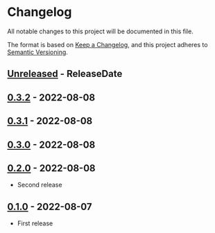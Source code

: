 # Changelog

All notable changes to this project will be documented in this file.

The format is based on [Keep a Changelog](https://keepachangelog.com/en/1.1.0/),
and this project adheres to [Semantic Versioning](https://semver.org/spec/v2.0.0.html).

<!-- next-header -->

## [Unreleased] - ReleaseDate

## [0.3.2] - 2022-08-08

## [0.3.1] - 2022-08-08

## [0.3.0] - 2022-08-08

## [0.2.0] - 2022-08-08

* Second release

## [0.1.0] - 2022-08-07

* First release

<!-- next-url -->
[Unreleased]: https://github.com/gifnksm/rust-template-generated-bin/compare/v0.3.2...HEAD
[0.3.2]: https://github.com/gifnksm/rust-template-generated-bin/compare/v0.3.1...v0.3.2
[0.3.1]: https://github.com/gifnksm/rust-template-generated-bin/compare/v0.3.0...v0.3.1
[0.3.0]: https://github.com/gifnksm/rust-template-generated-bin/compare/v0.2.0...v0.3.0
[0.2.0]: https://github.com/gifnksm/rust-template-generated-bin/compare/{{tag_name}}...v0.2.0
[0.1.0]: https://github.com/gifnksm/rust-template-generated-bin/commits/{{tag_name}}
